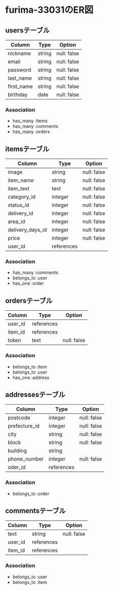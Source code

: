 # furima-33031のER図

## usersテーブル
| Column     | Type   | Option      | 
| ---------- | ------ | ----------- | 
| nickname   | string | null: false | 
| email      | string | null: false | 
| password   | string | null: false | 
| last_name  | string | null: false | 
| first_name | string | null: false | 
| birthday   | date   | null: false | 

### Association

- has_many :items
- has_many :comments
- has_many :orders

## itemsテーブル
| Column           | Type       | Option      | 
| ---------------- | ---------- | ----------- | 
| image            | string     | null: false | 
| item_name        | string     | null: false | 
| item_text        | text       | null: false | 
| category_id      | integer    | null: false | 
| status_id        | integer    | null: false | 
| delivery_id      | integer    | null: false | 
| area_id          | integer    | null: false | 
| delivery_days_id | integer    | null: false | 
| price            | integer    | null: false | 
| user_id          | references |             | 

### Association

- has_many :comments
- belongs_to :user
- has_one :order

## ordersテーブル
| Column  | Type       | Option      | 
| ------- | ---------- | ----------- | 
| user_id | references |             | 
| item_id | references |             | 
| token   | text       | null: false | 

### Association

- belongs_to :item
- belongs_to :user
- has_one :address

## addressesテーブル
| Column        | Type       | Option      | 
| ------------- | ---------- | ----------- | 
| postcode      | integer    | null: false | 
| prefecture_id | integer    | null: false | 
| city          | string     | null: false | 
| block         | string     | null: false | 
| building      | string     |             | 
| phone_number  | integer    | null: false | 
| oder_id       | references |             | 

### Association

- belongs_to :order

## commentsテーブル
| Column  | Type       | Option      | 
| ------- | ---------- | ----------- | 
| text    | string     | null: false | 
| user_id | references |             | 
| item_id | references |             | 

### Association

- belongs_to :user
- belongs_to :item